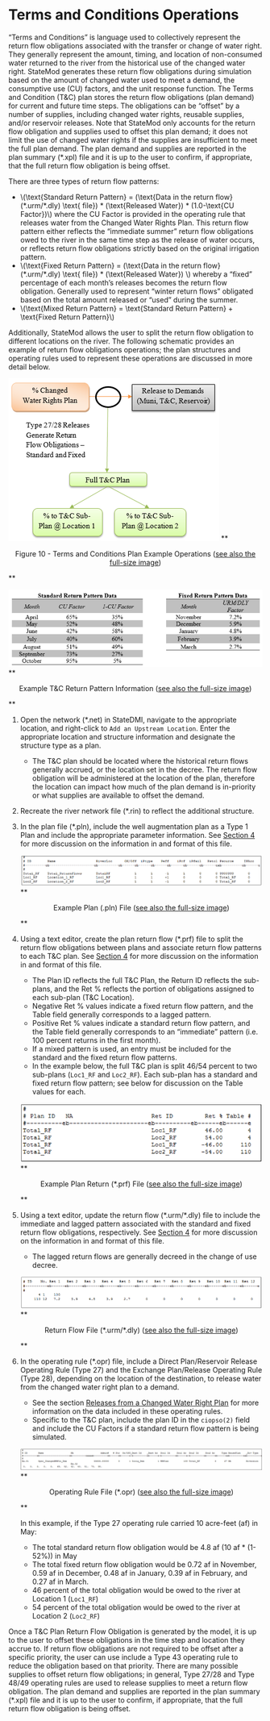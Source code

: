 # Terms and Conditions Operations #

“Terms and Conditions” is language used to collectively represent the return flow obligations associated with 
the transfer or change of water right. They generally represent the amount, timing, and location of non-consumed 
water returned to the river from the historical use of the changed water right. StateMod generates these return 
flow obligations during simulation based on the amount of changed water used to meet a demand, the consumptive 
use (CU) factors, and the unit response function. The Terms and Condition (T&C) plan stores the return flow 
obligations (plan demand) for current and future time steps. The obligations can be “offset” by a number of 
supplies, including changed water rights, reusable supplies, and/or reservoir releases. Note that StateMod only 
accounts for the return flow obligation and supplies used to offset this plan demand; it does not limit the use 
of changed water rights if the supplies are insufficient to meet the full plan demand. The plan demand and 
supplies are reported in the plan summary (\*.xpl) file and it is up to the user to confirm, if appropriate, that 
the full return flow obligation is being offset.

There are three types of return flow patterns:

* \\(\text{Standard Return Pattern} = (\text{Data in the return flow} (\*.urm/\*.dly) \text{ file}) * (\text{Released Water}) * (1.0-\text{CU Factor})\\)
where the CU Factor is provided in the operating rule that releases water from the Changed Water Rights Plan. This 
return flow pattern either reflects the “immediate summer” return flow obligations owed to the river in the same 
time step as the release of water occurs, or reflects return flow obligations strictly based on the original irrigation 
pattern.
* \\(\text{Fixed Return Pattern} = (\text{Data in the return flow} (\*.urm/\*.dly) \text{ file}) * (\text{Released Water}) \\) 
whereby a “fixed” percentage of each month’s releases becomes the return flow obligation. Generally used to represent 
“winter return flows” obligated based on the total amount released or “used” during the summer.
* \\(\text{Mixed Return Pattern} = \text{Standard Return Pattern} + \text{Fixed Return Pattern}\\)

Additionally, StateMod allows the user to split the return flow obligation to different locations on the river. The following 
schematic provides an example of return flow obligations operations; the plan structures and operating rules used to represent 
these operations are discussed in more detail below.

<a name="figure10" alt="Terms and Conditions Plan Example Operations"></a>
![711_3_a](711_3_a.PNG)
**<p style="text-align: center;">
Figure 10 - Terms and Conditions Plan Example Operations (<a href="../711_3_a.PNG">see also the full-size image</a>)
</p>**

<a name="figure10_b" alt="Example T&C Return Pattern Information"></a>
![711_3_b](711_3_b.PNG)
**<p style="text-align: center;">
Example T&C Return Pattern Information (<a href="../711_3_b.PNG">see also the full-size image</a>)
</p>**

1. Open the network (\*.net) in StateDMI, navigate to the appropriate location, and right-click to `Add an Upstream Location`. 
Enter the appropriate location and structure information and designate the structure type as a plan. 
	* The T&C plan should be located where the historical return flows generally accrued, or the location set in the decree. 
	The return flow obligation will be administered at the location of the plan, therefore the location can impact how much of 
	the plan demand is in-priority or what supplies are available to offset the demand.
2. Recreate the river network file (\*.rin) to reflect the additional structure.
3. In the plan file (\*.pln), include the well augmentation plan as a Type 1 Plan and include the appropriate parameter information. 
See [Section 4](../InputDescription/40.md) for more discussion on the information in and format of this file.	

    <a name="figure10_c" alt="Example Plan (.pln) File"></a>
    ![711_3_c](711_3_c.PNG)
    **<p style="text-align: center;">
    Example Plan (.pln) File (<a href="../711_3_c.PNG">see also the full-size image</a>)
    </p>**

4. Using a text editor, create the plan return flow (\*.prf) file to split the return flow obligations between plans and associate 
return flow patterns to each T&C plan. See [Section 4](../InputDescription/40.md) for more discussion on the information in and 
format of this file. 
	* The Plan ID reflects the full T&C Plan, the Return ID reflects the sub-plans, and the Ret % reflects the portion of 
	obligations assigned to each sub-plan (T&C Location).  
	* Negative Ret % values indicate a fixed return flow pattern, and the Table field generally corresponds to a lagged pattern.  
	* Positive Ret % values indicate a standard return flow pattern, and the Table field generally corresponds to an “immediate” 
	pattern (i.e. 100 percent returns in the first month). 
	* If a mixed pattern is used, an entry must be included for the standard and the fixed return flow patterns.
	* In the example below, the full T&C plan is split 46/54 percent to two sub-plans (`Loc1_RF` and `Loc2_RF`). Each sub-plan has a 
	standard and fixed return flow pattern; see below for discussion on the Table values for each.

    <a name="figure10_d" alt="Example Plan Return (*.prf) File"></a>
    ![711_3_d](711_3_d.PNG)
    **<p style="text-align: center;">
    Example Plan Return (*.prf) File (<a href="../711_3_d.PNG">see also the full-size image</a>)
    </p>**
	
5. Using a text editor, update the return flow (\*.urm/\*.dly) file to include the immediate and lagged pattern associated with the 
standard and fixed return flow obligations, respectively.  See [Section 4](../InputDescription/40.md) for more discussion on the 
information in and format of this file.
	* The lagged return flows are generally decreed in the change of use decree. 

    <a name="figure10_e" alt="Return Flow File (*.urm/*.dly)"></a>
    ![711_3_e](711_3_e.PNG)
    **<p style="text-align: center;">
    Return Flow File (\*.urm/\*.dly) (<a href="../711_3_e.PNG">see also the full-size image</a>)
    </p>**
	
6. In the operating rule (\*.opr) file, include a Direct Plan/Reservoir Release Operating Rule (Type 27) and the Exchange 
Plan/Release Operating Rule (Type 28), depending on the location of the destination, to release water from the changed water 
right plan to a demand. 
	* See the section [Releases from a Changed Water Right Plan](../StandardModelingProcedures/7112.md) for more information 
	on the data included in these operating rules.  
	* Specific to the T&C plan, include the plan ID in the `ciopso(2)` field and include the CU Factors if a standard return 
	flow pattern is being simulated.

    <a name="figure10_f" alt="Operating Rule File (*.opr)"></a>
    ![711_3_f](711_3_f.PNG)
    **<p style="text-align: center;">
    Operating Rule File (*.opr) (<a href="../711_3_f.PNG">see also the full-size image</a>)
    </p>**
	
	In this example, if the Type 27 operating rule carried 10 acre-feet (af) in May: 
	
	* The total standard return flow obligation would be 4.8 af (10 af \* (1-52%)) in May
	* The total fixed return flow obligation would be 0.72 af in November, 0.59 af in December, 0.48 af in January, 0.39 af in February, and 0.27 af in March.
	* 46 percent of the total obligation would be owed to the river at Location 1 (`Loc1_RF`)
	* 54 percent of the total obligation would be owed to the river at Location 2 (`Loc2_RF`)

Once a T&C Plan Return Flow Obligation is generated by the model, it is up to the user to offset these obligations in the 
time step and location they accrue to. If return flow obligations are not required to be offset after a specific priority, 
the user can use include a Type 43 operating rule to reduce the obligation based on that priority. There are many possible 
supplies to offset return flow obligations; in general, Type 27/28 and Type 48/49 operating rules are used to release supplies
to meet a return flow obligation. The plan demand and supplies are reported in the plan summary (\*.xpl) file and it is up to 
the user to confirm, if appropriate, that the full return flow obligation is being offset.